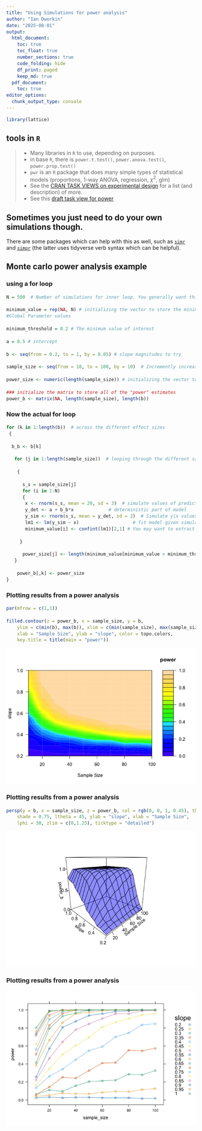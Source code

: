 ```yaml
---
title: "Using Simulations for power analysis"
author: "Ian Dworkin"
date: "2025-08-01"
output:
  html_document:
    toc: true
    toc_float: true
    number_sections: true
    code_folding: hide
    df_print: paged
    keep_md: true
  pdf_document:
    toc: true
editor_options:
  chunk_output_type: console
---
```





``` r
library(lattice)
```


## tools in `R`
>- Many libraries in `R` to use, depending on purposes.
>- in base `R`, there is `power.t.test()`, `power.anova.test()`, `power.prop.test()`
>- `pwr` is an `R` package that does many simple types of statistical models (proportions, 1-way ANOVA, regression, $\chi^2$, glm)
>- See the [CRAN TASK VIEWS on experimental design](https://cran.r-project.org/web/views/ExperimentalDesign.html) for a list (and description) of more.
>- See this [draft task view for power](https://github.com/statisfactions/ctv-power/blob/main/ctv-power.md)

## Sometimes you just need to do your own simulations though.

There are some packages which can help with this as well, such as [`simr`](https://cran.r-project.org/web/packages/simr/index.html) and [`simpr`](https://cran.r-project.org/web/packages/simpr/index.html) (the latter uses tidyverse verb syntax which can be helpful). 



## Monte carlo power analysis example

### using a for loop

``` r
N = 500  # Number of simulations for inner loop. You generally want this to be >1000. 

minimum_value = rep(NA, N) # initializing the vector to store the minimum value from your estimates
#Global Parameter values

minimum_threshold = 0.2 # The minimum value of interest

a = 0.5 # intercept

b <- seq(from = 0.2, to = 1, by = 0.05) # slope magnitudes to try

sample_size <- seq(from = 10, to = 100, by = 10)  # Incremently increasing sample size 

power_size <- numeric(length(sample_size)) # initializing the vector to store the "power" at each sample size for the outer for loop.

### initialize the matrix to store all of the "power" estimates
power_b <- matrix(NA, length(sample_size), length(b))
```

### Now the actual for loop

``` r
for (k in 1:length(b))  # across the different effect sizes
 {
  
  b_b <- b[k]
  
   for (j in 1:length(sample_size))  # looping through the different sample_sizes

    {
   
      s_s = sample_size[j]
      for (i in 1:N)
      {
       x <- rnorm(s_s, mean = 20, sd = 3)  # simulate values of predictor
       y_det <- a + b_b*x             # deterministic part of model
       y_sim <- rnorm(s_s, mean = y_det, sd = 2)  # Simulate y|x values
       lm1 <- lm(y_sim ~ x)                    # fit model given simulation 
       minimum_value[i] <- confint(lm1)[2,1] # You may want to extract a different value from the model. Lower bound of 95% CI
	  
     }
    
      power_size[j] <- length(minimum_value[minimum_value > minimum_threshold])/N   # How many estimates are greater than the relevant threshold
   }
   
    power_b[,k] <- power_size 
}
```


### Plotting results from a power analysis

``` r
par(mfrow = c(1,1))

filled.contour(z = power_b, x = sample_size, y = b, 
    ylim = c(min(b), max(b)), xlim = c(min(sample_size), max(sample_size)), 
    xlab = "Sample Size", ylab = "slope", color = topo.colors,
    key.title = title(main = "power"))
```

![](ExamplePowerSimulations_files/figure-html/contour_plot-1.png)<!-- -->

### Plotting results from a power analysis

``` r
persp(y = b, x = sample_size, z = power_b, col = rgb(0, 0, 1, 0.45), theta = -45, 
    shade = 0.75, ltheta = 45, ylab = "slope", xlab = "Sample Size", 
    lphi = 30, zlim = c(0,1.25), ticktype = "detailed")
```

![](ExamplePowerSimulations_files/figure-html/surface_plot-1.png)<!-- -->

### Plotting results from a power analysis


![](ExamplePowerSimulations_files/figure-html/xyplot-1.png)<!-- -->


